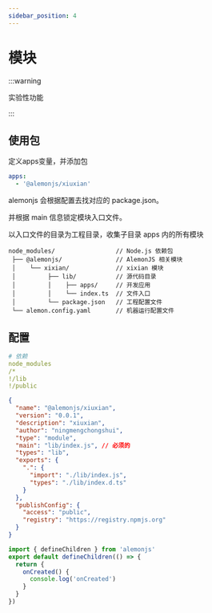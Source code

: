```yaml
---
sidebar_position: 4
---
```


# 模块

:::warning

实验性功能

:::

## 使用包

定义apps变量，并添加包

```yaml title="lemon.config.yaml"
apps:
  - '@alemonjs/xiuxian'
```

alemonjs 会根据配置去找对应的 package.json。

并根据 main 信息锁定模块入口文件。

以入口文件的目录为工程目录，收集子目录 apps 内的所有模块

```shell title="目录结构"
node_modules/                 // Node.js 依赖包
 ├── @alemonjs/               // AlemonJS 相关模块
 │    └── xixian/             // xixian 模块
 │         ├── lib/           // 源代码目录
 │         │    ├── apps/     // 开发应用
 │         │    └── index.ts  // 文件入口
 │         └── package.json   // 工程配置文件
 └── alemon.config.yaml       // 机器运行配置文件
```

## 配置

```yaml title=".npmignore"
# 依赖
node_modules
/*
!/lib
!/public
```

```json title="package.json"
{
  "name": "@alemonjs/xiuxian",
  "version": "0.0.1",
  "description": "xiuxian",
  "author": "ningmengchongshui",
  "type": "module",
  "main": "lib/index.js", // 必须的
  "types": "lib",
  "exports": {
    ".": {
      "import": "./lib/index.js",
      "types": "./lib/index.d.ts"
    }
  },
  "publishConfig": {
    "access": "public",
    "registry": "https://registry.npmjs.org"
  }
}
```

```js title="src/index.ts"
import { defineChildren } from 'alemonjs'
export default defineChildren(() => {
  return {
    onCreated() {
      console.log('onCreated')
    }
  }
})
```
